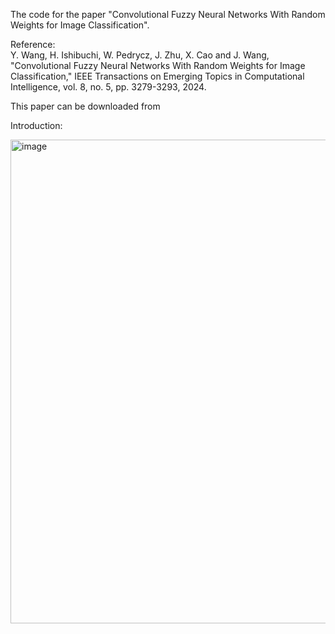 The code for the paper "Convolutional Fuzzy Neural Networks With Random Weights for Image Classification".

Reference:    
Y. Wang, H. Ishibuchi, W. Pedrycz, J. Zhu, X. Cao and J. Wang, "Convolutional Fuzzy Neural Networks With Random Weights for Image Classification," IEEE Transactions on Emerging Topics in Computational Intelligence, vol. 8, no. 5, pp. 3279-3293, 2024.

This paper can be downloaded from 

Introduction:


<img width="1453" height="774" alt="image" src="https://github.com/user-attachments/assets/66bcb337-876d-43ac-980d-894032e79fef" />


